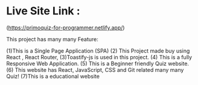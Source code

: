 # Live Site Link : 
(https://primoquiz-for-programmer.netlify.app/)


This project has many many Feature:

(1)This is a Single Page Application (SPA)
(2) This Project made buy using React , React Router, 
(3)Toastify-js is used in this project.
(4) This is a fully Responsive Web Application.
(5) This is a Beginner friendly Quiz website.
(6) This website has React, JavaScript, CSS and Git related many many Quiz!
(7)This is a educational website
